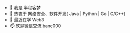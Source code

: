 - 👋 我是 半程客梦
- 👀 热衷于 网络安全、软件开发( Java | Python | Go | C/C++)
- 🌱 最近在学 Web3
- 📫 欢迎微信交流 banc000

<!---
banchengkemeng/banchengkemeng is a ✨ special ✨ repository because its `README.md` (this file) appears on your GitHub profile.
You can click the Preview link to take a look at your changes.
--->
